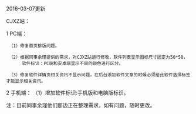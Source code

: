 2016-03-07更新

CJXZ站：

  1 PC端：
  
     （1）修复首页排版问题。
     
     （2）根据同事余瑾提供的需求，对CJXZ站进行修改，软件列表显示图标尺寸固定为50*50，
          软件标识：PC端和安卓端显示不同的颜色进行区分。
          
     （3）修复软件详情页相关资讯不显示问题，在后台添加软件文章的时候必须给此软件选择标签才能显示相关资讯。
     
  2 手机端：
      （1）增加软件标识:手机版和电脑版标识。
       
   注：目前同事余瑾他们那边正在整理需求，如有问题，随时更改。 
